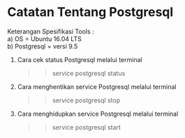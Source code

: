 # Catatan Tentang Postgresql

Keterangan Spesifikasi Tools : <br>
a) OS = Ubuntu 16.04 LTS <br>
b) Postgresql = versi 9.5 

1. Cara cek status Postgresql melalui terminal 
   >> service postgresql status 
   
2. Cara menghentikan service Postgresql melalui terminal 
   >> service postgresql stop 
   
3. Cara menghidupkan service Postgresql melalui terminal 
   >> service postgresql start
   
